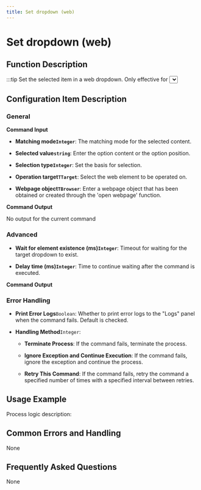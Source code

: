 ```yaml
---
title: Set dropdown (web)
---
```


# Set dropdown (web)

## Function Description

:::tip 
Set the selected item in a web dropdown. Only effective for <select> tags on the webpage.
:::

## Configuration Item Description

### General

**Command Input**

- **Matching mode`Integer`**: The matching mode for the selected content.

- **Selected value`string`**: Enter the option content or the option position.

- **Selection type`Integer`**: Set the basis for selection.

- **Operation target`TTarget`**: Select the web element to be operated on.

- **Webpage object`TBrowser`**: Enter a webpage object that has been obtained or created through the 'open webpage' function.


**Command Output**

No output for the current command

### Advanced

- **Wait for element existence (ms)`Integer`**: Timeout for waiting for the target dropdown to exist.

- **Delay time (ms)`Integer`**: Time to continue waiting after the command is executed.


**Command Output**

### Error Handling

- **Print Error Logs**`Boolean`: Whether to print error logs to the "Logs" panel when the command fails. Default is checked. 

- **Handling Method**`Integer`:

    - **Terminate Process**: If the command fails, terminate the process.

    - **Ignore Exception and Continue Execution**: If the command fails, ignore the exception and continue the process.

    - **Retry This Command**: If the command fails, retry the command a specified number of times with a specified interval between retries.

## Usage Example

Process logic description:

## Common Errors and Handling

None

## Frequently Asked Questions

None

